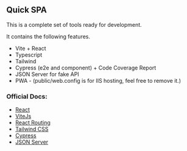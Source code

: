 ## Quick SPA

This is a complete set of tools ready for development.

It contains the following features.
- Vite + React
- Typescript
- Tailwind</li>
- Cypress (e2e and component) + Code Coverage Report
- JSON Server for fake API
- PWA - (public/web.config is for IIS hosting, feel free to remove it.)

### Official Docs:
- [React](https://react.dev/)
- [ViteJs](https://vitejs.dev/)
- [React Routing](https://reactrouter.com/)
- [Tailwind CSS](https://tailwindcss.com/)
- [Cypress](https://www.cypress.io/)
- [JSON Server](https://github.com/typicode/json-server)
